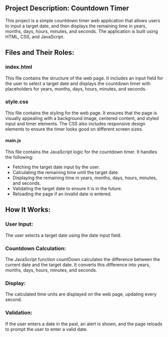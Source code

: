 ## Project Description: Countdown Timer
This project is a simple countdown timer web application that allows users to input a target date, and then displays the remaining time in years, months, days, hours, minutes, and seconds. The application is built using HTML, CSS, and JavaScript.

## Files and Their Roles:
### index.html
This file contains the structure of the web page. 
It includes an input field for the user to select a target date and displays the countdown timer with placeholders for years,
months, days, hours, minutes, and seconds.

### style.css
This file contains the styling for the web page. 
It ensures that the page is visually appealing with a background image, centered content,
and styled input and timer elements. The CSS also includes responsive design elements to ensure the timer looks good on different screen sizes.

#### main.js
This file contains the JavaScript logic for the countdown timer. It handles the following:
- Fetching the target date input by the user.
- Calculating the remaining time until the target date.
- Displaying the remaining time in years, months, days, hours, minutes, and seconds.
- Validating the target date to ensure it is in the future.
- Reloading the page if an invalid date is entered.

## How It Works:
### User Input:
The user selects a target date using the date input field.

### Countdown Calculation:
The JavaScript function countDown calculates the difference between the current date and the target date.
It converts this difference into years, months, days, hours, minutes, and seconds.

### Display:
The calculated time units are displayed on the web page, updating every second.

### Validation:
If the user enters a date in the past, an alert is shown, and the page reloads to prompt the user to enter a valid date.
